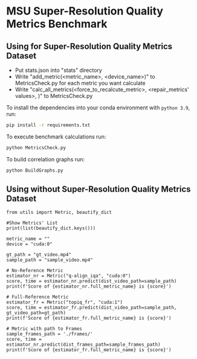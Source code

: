 # MSU Super-Resolution Quality Metrics Benchmark

## Using for Super-Resolution Quality Metrics Dataset
* Put stats.json into "stats" directory
* Write "add_metric(<metric_name>, <device_name>)" to MetricsCheck.py for each metric you want calculate
* Write "calc_all_metrics(<force_to_recalcute_metric>, <repair_metrics' values>, <list of datasets>)" to MetricsCheck.py

To install the dependencies into your conda environment with `python 3.9`, run:
```bash
pip install -r requirements.txt
```

To execute benchmark calculations run:
```bash
python MetricsCheck.py
```

To build correlation graphs run:
```bash
python BuildGraphs.py
```

## Using without Super-Resolution Quality Metrics Dataset

```python3
from utils import Metric, beautify_dict

#Show Metrics' List
print(list(beautify_dict.keys()))

metric_name = ""
device = "cuda:0"

gt_path = "gt_video.mp4"
sample_path = "sample_video.mp4"

# No-Reference Metric
estimator_nr = Metric("q-align_iqa", "cuda:0")
score, time = estimator_nr.predict(dist_video_path=sample_path)
print(f'Score of {estimator_nr.full_metric_name} is {score}')

# Full-Reference Metric
estimator_fr = Metric("topiq_fr", "cuda:1")
score, time = estimator_fr.predict(dist_video_path=sample_path, gt_video_path=gt_path)
print(f'Score of {estimator_fr.full_metric_name} is {score}')

# Metric with path to Frames
sample_frames_path = './frames/'
score, time = estimator_nr.predict(dist_frames_path=sample_frames_path)
print(f'Score of {estimator_fr.full_metric_name} is {score}')
```
